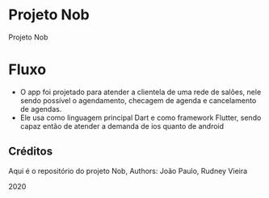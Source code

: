 # Projeto Nob

Projeto Nob

# Fluxo

- O app foi projetado para atender a clientela de uma rede de salões, nele sendo possível o agendamento, checagem de agenda e cancelamento de agendas.
- Ele usa como linguagem principal Dart e como framework Flutter, sendo capaz então de atender a demanda de ios quanto de android

## Créditos


Aqui é o repositório do projeto Nob,
Authors: João Paulo, Rudney Vieira

2020
